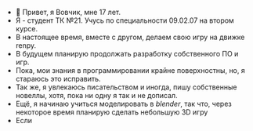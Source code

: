 * 👋 Привет, я Вовчик, мне 17 лет. 
* Я - студент ТК №21. Учусь по специальности 09.02.07 на втором курсе.
* В настоящее время, вместе с другом, делаем свою игру на движке renpy.
* В будущем планирую продолжать разработку собственного ПО и игр.
* Пока, мои знания в программировании крайне поверхностны, но, я стараюсь это исправить.
* Так же, я увлекаюсь писательством и иногда, пишу собственные новеллы, хотя, пока ни одну я так и не дописал.
* Ещё, я начинаю учиться моделировать в *blender*, так что, через некоторое время планирую сделать небольшую 3D игру
* Если  
